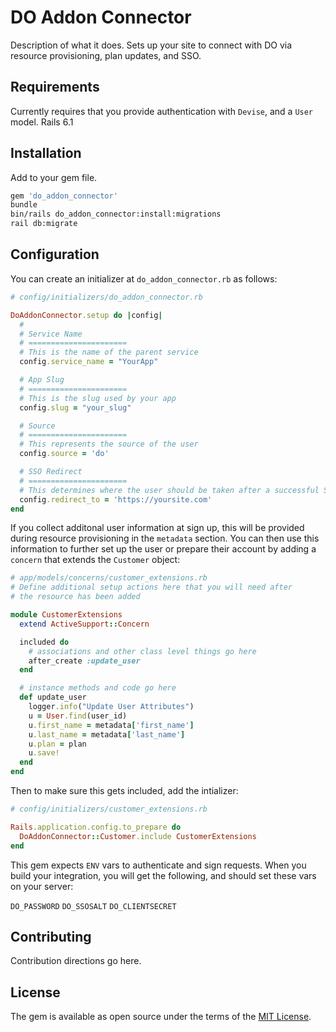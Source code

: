 # DO Addon Connector

Description of what it does.  Sets up your site to connect with DO via resource provisioning, plan updates, and SSO.

## Requirements

Currently requires that you provide authentication with `Devise`, and a `User` model.  Rails 6.1

## Installation
Add to your gem file.

``` bash
gem 'do_addon_connector'
bundle 
bin/rails do_addon_connector:install:migrations
rail db:migrate
```

## Configuration

You can create an initializer at `do_addon_connector.rb` as follows:

``` ruby
# config/initializers/do_addon_connector.rb

DoAddonConnector.setup do |config|
  # 
  # Service Name
  # ======================
  # This is the name of the parent service
  config.service_name = "YourApp"

  # App Slug
  # ======================
  # This is the slug used by your app
  config.slug = "your_slug"

  # Source
  # ======================
  # This represents the source of the user
  config.source = 'do'

  # SSO Redirect
  # ======================
  # This determines where the user should be taken after a successful SSO
  config.redirect_to = 'https://yoursite.com'
end
```

If you collect additonal user information at sign up, this will be provided during resource provisioning in the `metadata` section.  You can then use this information to further set up the user or prepare their account by adding a `concern` that extends the `Customer` object:

``` ruby
# app/models/concerns/customer_extensions.rb
# Define additional setup actions here that you will need after 
# the resource has been added

module CustomerExtensions
  extend ActiveSupport::Concern

  included do
    # associations and other class level things go here
    after_create :update_user
  end

  # instance methods and code go here
  def update_user
    logger.info("Update User Attributes")
    u = User.find(user_id)
    u.first_name = metadata['first_name']
    u.last_name = metadata['last_name']
    u.plan = plan
    u.save!
  end
end
```
Then to make sure this gets included, add the intializer:
``` ruby
# config/initializers/customer_extensions.rb

Rails.application.config.to_prepare do
  DoAddonConnector::Customer.include CustomerExtensions
end
```


This gem expects `ENV` vars to authenticate and sign requests.  When you build your integration, you will get the following, and should set these vars on your server:

`DO_PASSWORD`
`DO_SSOSALT`
`DO_CLIENTSECRET`

## Contributing
Contribution directions go here.

## License
The gem is available as open source under the terms of the [MIT License](https://opensource.org/licenses/MIT).
